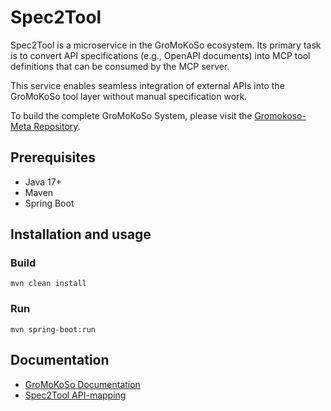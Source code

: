 # Spec2Tool

Spec2Tool is a microservice in the GroMoKoSo ecosystem.
Its primary task is to convert API specifications (e.g., OpenAPI documents) into MCP tool definitions that can be consumed by the MCP server.

This service enables seamless integration of external APIs into the GroMoKoSo tool layer without manual specification work.

To build the complete GroMoKoSo System, please visit the [Gromokoso-Meta Repository](https://github.com/GroMoKoSo/GroMoKoSo-Meta).

## Prerequisites

- Java 17+
- Maven 
- Spring Boot

## Installation and usage

### Build

```
mvn clean install
```

### Run

```
mvn spring-boot:run
```

## Documentation

- [GroMoKoSo Documentation](https://github.com/GroMoKoSo/GroMoKoSo-Meta/blob/master/docs/architecture_arc42.md)
- [Spec2Tool API-mapping](https://github.com/GroMoKoSo/Spec2Tool/blob/master/docs/mapper.md)
